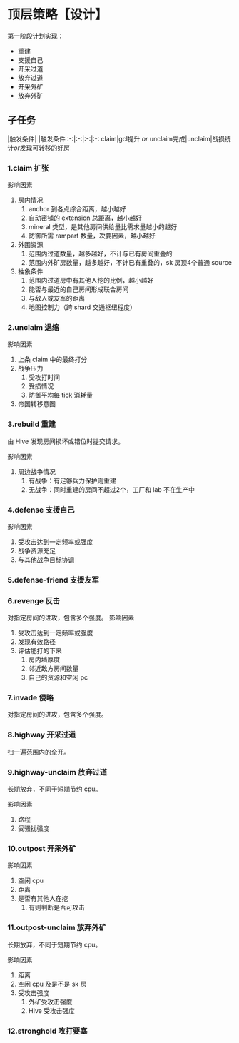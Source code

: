 # 顶层策略【设计】

第一阶段计划实现：
* 重建
* 支援自己
* 开采过道
* 放弃过道
* 开采外矿
* 放弃外矿

## 子任务

 |触发条件| |触发条件
:-:|:-:|:-:|:-:
claim|gcl提升 *or* unclaim完成|unclaim|战损统计*or*发现可转移的好房

### 1.claim 扩张  
影响因素
1. 房内情况
	1. anchor 到各点综合距离，越小越好
	2. 自动密铺的 extension 总距离，越小越好
	3. mineral 类型，是其他房间供给量比需求量越小的越好
	4. 防御所需 rampart 数量，次要因素，越小越好
2. 外围资源
	1. 范围内过道数量，越多越好，不计与已有房间重叠的
	2. 范围内外矿房数量，越多越好，不计已有重叠的，sk 房顶4个普通 source
3. 抽象条件
	1. 范围内过道房中有其他人挖的比例，越小越好
	2. 能否与最近的自己房间形成联合房间
	3. 与敌人或友军的距离
	4. 地图控制力（跨 shard 交通枢纽程度）

### 2.unclaim 退缩
影响因素
1. 上条 claim 中的最终打分
2. 战争压力
    1. 受攻打时间
    2. 受损情况
    3. 防御平均每 tick 消耗量
3. 帝国转移意图

### 3.rebuild 重建
由 Hive 发现房间损坏或错位时提交请求。

影响因素
1. 周边战争情况
    1. 有战争：有足够兵力保护则重建
    2. 无战争：同时重建的房间不超过2个，工厂和 lab 不在生产中

### 4.defense 支援自己
影响因素
1. 受攻击达到一定频率或强度
2. 战争资源充足
3. 与其他战争目标协调

### 5.defense-friend 支援友军

### 6.revenge 反击
对指定房间的进攻，包含多个强度。
影响因素
1. 受攻击达到一定频率或强度
2. 发现有效路径
3. 评估能打的下来
    1. 房内墙厚度
    2. 邻近敌方房间数量
    3. 自己的资源和空闲 pc

### 7.invade 侵略
对指定房间的进攻，包含多个强度。

### 8.highway 开采过道
扫一遍范围内的全开。

### 9.highway-unclaim 放弃过道
长期放弃，不同于短期节约 cpu。

影响因素
1. 路程
2. 受骚扰强度

### 10.outpost 开采外矿
影响因素
1. 空闲 cpu
2. 距离
3. 是否有其他人在挖
    1. 有则判断是否可攻击

### 11.outpost-unclaim 放弃外矿
长期放弃，不同于短期节约 cpu。

影响因素
1. 距离
2. 空闲 cpu 及是不是 sk 房
3. 受攻击强度
    1. 外矿受攻击强度
    2. Hive 受攻击强度
    

### 12.stronghold 攻打要塞
 
